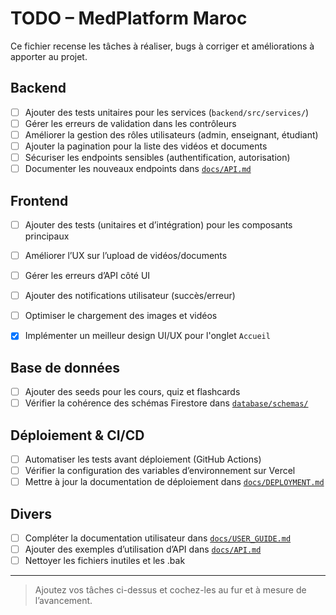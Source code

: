 # TODO – MedPlatform Maroc

Ce fichier recense les tâches à réaliser, bugs à corriger et améliorations à apporter au projet.

## Backend

- [ ] Ajouter des tests unitaires pour les services (`backend/src/services/`)
- [ ] Gérer les erreurs de validation dans les contrôleurs
- [ ] Améliorer la gestion des rôles utilisateurs (admin, enseignant, étudiant)
- [ ] Ajouter la pagination pour la liste des vidéos et documents
- [ ] Sécuriser les endpoints sensibles (authentification, autorisation)
- [ ] Documenter les nouveaux endpoints dans [`docs/API.md`](docs/API.md)

## Frontend

- [ ] Ajouter des tests (unitaires et d’intégration) pour les composants principaux
- [ ] Améliorer l’UX sur l’upload de vidéos/documents
- [ ] Gérer les erreurs d’API côté UI
- [ ] Ajouter des notifications utilisateur (succès/erreur)
- [ ] Optimiser le chargement des images et vidéos
- [x] Implémenter un meilleur design UI/UX pour l'onglet `Accueil`



## Base de données

- [ ] Ajouter des seeds pour les cours, quiz et flashcards
- [ ] Vérifier la cohérence des schémas Firestore dans [`database/schemas/`](database/schemas/)

## Déploiement & CI/CD

- [ ] Automatiser les tests avant déploiement (GitHub Actions)
- [ ] Vérifier la configuration des variables d’environnement sur Vercel
- [ ] Mettre à jour la documentation de déploiement dans [`docs/DEPLOYMENT.md`](docs/DEPLOYMENT.md)

## Divers

- [ ] Compléter la documentation utilisateur dans [`docs/USER_GUIDE.md`](docs/USER_GUIDE.md)
- [ ] Ajouter des exemples d’utilisation d’API dans [`docs/API.md`](docs/API.md)
- [ ] Nettoyer les fichiers inutiles et les .bak

---

> Ajoutez vos tâches ci-dessus et cochez-les au fur et à mesure de l’avancement.